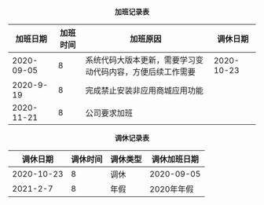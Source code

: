 <center><b>加班记录表</b></center>

| 加班日期   | 加班时间 | 加班原因                                                   | 调休日期   |
| ---------- | -------- | ---------------------------------------------------------- | ---------- |
| 2020-09-05 | 8        | 系统代码大版本更新，需要学习变动代码内容，方便后续工作需要 | 2020-10-23 |
| 2020-9-19  | 8        | 完成禁止安装非应用商城应用功能                             |            |
| 2020-11-21 | 8        | 公司要求加班                                               |            |

<center><b>调休记录表</b></center>

| 调休日期   | 调休时间 | 调休类型 | 调休加班日期 |
| ---------- | -------- | -------- | ------------ |
| 2020-10-23 | 8        | 调休     | 2020-09-05   |
| 2021-2-7   | 8        | 年假     | 2020年年假   |

